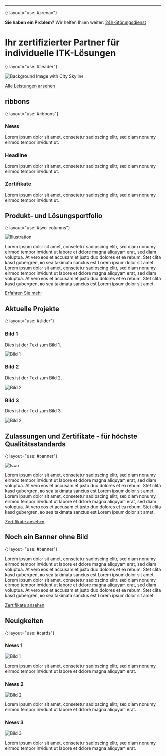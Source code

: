 ---
{: layout="use: #prenav"}

**Sie haben ein Problem?**
Wir helfen Ihnen weiter:
[24h-Störungsdienst](tel:+123456789)

# Ihr zertifizierter Partner für individuelle ITK-Lösungen
{: layout="use: #header"}
   
![Background Image with City Skyline](https://images.pexels.com/photos/325185/pexels-photo-325185.jpeg?auto=compress&cs=tinysrgb&w=1260&h=750&dpr=2)
   
[Alle Leistungen ansehen](/#leistungen)


<!-- TODO: How to use hr here? If I do not use a heading, the content moves into the header section above -->
## ribbons
{: layout="use: #ribbons"}

### News

Lorem ipsum dolor sit amet, consetetur sadipscing elitr, sed diam nonumy eirmod tempor invidunt ut.

### Headline

Lorem ipsum dolor sit amet, consetetur sadipscing elitr, sed diam nonumy eirmod tempor invidunt ut.

### Zertifikate

Lorem ipsum dolor sit amet, consetetur sadipscing elitr, sed diam nonumy eirmod tempor invidunt ut.

## Produkt- und Lösungsportfolio
{: layout="use: #two-columns"}

![Illustration](https://assets.volkmann.dev/alvi/alvi-illustration-1.png)

Lorem ipsum dolor sit amet, consetetur sadipscing elitr, sed diam nonumy eirmod tempor invidunt ut labore et dolore magna aliquyam erat, sed diam voluptua. At vero eos et accusam et justo duo dolores et ea rebum. Stet clita kasd gubergren, no sea takimata sanctus est Lorem ipsum dolor sit amet. Lorem ipsum dolor sit amet, consetetur sadipscing elitr, sed diam nonumy eirmod tempor invidunt ut labore et dolore magna aliquyam erat, sed diam voluptua. At vero eos et accusam et justo duo dolores et ea rebum. Stet clita kasd gubergren, no sea takimata sanctus est Lorem ipsum dolor sit amet.

[Erfahren Sie mehr](#)

## Aktuelle Projekte
{: layout="use: #slider"}

### Bild 1

Dies ist der Text zum Bild 1.

![Bild 1](https://images.pexels.com/photos/209251/pexels-photo-209251.jpeg?auto=compress&cs=tinysrgb&w=1260&h=750&dpr=2)

### Bild 2

Dies ist der Text zum Bild 2.

![Bild 2](https://images.pexels.com/photos/269077/pexels-photo-269077.jpeg?auto=compress&cs=tinysrgb&w=1260&h=750&dpr=2)

### Bild 3

Dies ist der Text zum Bild 3.

![Bild 2](https://images.pexels.com/photos/273214/pexels-photo-273214.jpeg?auto=compress&cs=tinysrgb&w=1260&h=750&dpr=2)

## Zulassungen und Zertifikate - für höchste Qualitätsstandards
{: layout="use: #banner"}

![Icon](https://assets.volkmann.dev/alvi/certificate.png)

Lorem ipsum dolor sit amet, consetetur sadipscing elitr, sed diam nonumy eirmod tempor invidunt ut labore et dolore magna aliquyam erat, sed diam voluptua. At vero eos et accusam et justo duo dolores et ea rebum. Stet clita kasd gubergren, no sea takimata sanctus est Lorem ipsum dolor sit amet. Lorem ipsum dolor sit amet, consetetur sadipscing elitr, sed diam nonumy eirmod tempor invidunt ut labore et dolore magna aliquyam erat, sed diam voluptua. At vero eos et accusam et justo duo dolores et ea rebum. Stet clita kasd gubergren, no sea takimata sanctus est Lorem ipsum dolor sit amet.

[Zertifikate ansehen](#)

## Noch ein Banner ohne Bild
{: layout="use: #banner"}

Lorem ipsum dolor sit amet, consetetur sadipscing elitr, sed diam nonumy eirmod tempor invidunt ut labore et dolore magna aliquyam erat, sed diam voluptua. At vero eos et accusam et justo duo dolores et ea rebum. Stet clita kasd gubergren, no sea takimata sanctus est Lorem ipsum dolor sit amet. Lorem ipsum dolor sit amet, consetetur sadipscing elitr, sed diam nonumy eirmod tempor invidunt ut labore et dolore magna aliquyam erat, sed diam voluptua. At vero eos et accusam et justo duo dolores et ea rebum. Stet clita kasd gubergren, no sea takimata sanctus est Lorem ipsum dolor sit amet.

[Zertifikate ansehen](#)

## Neuigkeiten
{: layout="use: #cards"}

### News 1

![Bild 1](https://images.pexels.com/photos/3184465/pexels-photo-3184465.jpeg?auto=compress&cs=tinysrgb&w=1260&h=750&dpr=2)

Lorem ipsum dolor sit amet, consetetur sadipscing elitr, sed diam nonumy eirmod tempor invidunt ut labore et dolore magna aliquyam erat.

### News 2

![Bild 2](https://images.pexels.com/photos/3184465/pexels-photo-3184465.jpeg?auto=compress&cs=tinysrgb&w=1260&h=750&dpr=2)

Lorem ipsum dolor sit amet, consetetur sadipscing elitr, sed diam nonumy eirmod tempor invidunt ut labore et dolore magna aliquyam erat.

### News 3

![Bild 3](https://images.pexels.com/photos/3184465/pexels-photo-3184465.jpeg?auto=compress&cs=tinysrgb&w=1260&h=750&dpr=2)

Lorem ipsum dolor sit amet, consetetur sadipscing elitr, sed diam nonumy eirmod tempor invidunt ut labore et dolore magna aliquyam erat.
